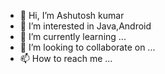 - 👋 Hi, I’m Ashutosh kumar
- 👀 I’m interested in Java,Android 
- 🌱 I’m currently learning ...
- 💞️ I’m looking to collaborate on ...
- 📫 How to reach me ...

<!---
ashu5115/ashu5115 is a ✨ special ✨ repository because its `README.md` (this file) appears on your GitHub profile.
You can click the Preview link to take a look at your changes.
--->
